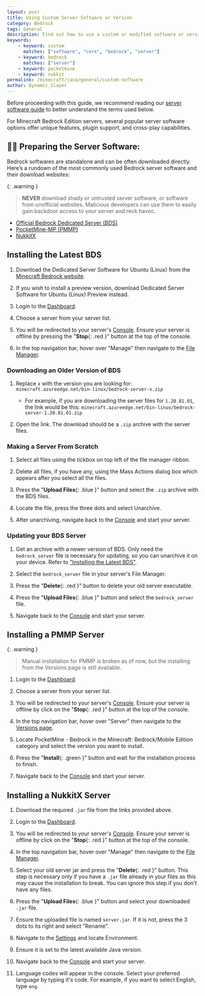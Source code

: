 ```yaml
---
layout: post
title: Using Custom Server Software or Version
category: Bedrock
tags: General
description: Find out how to use a custom or modified software or version not available in the versions list.
keywords:
    - keyword: custom
      matches: ["software", "core", "bedrock", "server"]
    - keyword: bedrock
      matches: ["server"]
    - keyword: pocketmine
    - keyword: nukkit
permalink: /minecraft/java/general/custom-software
author: Dynamic_Slayer
---
```


Before proceeding with this guide, we recommend reading our [server software guide](/minecraft/java/general/server-software) to better understand the terms used below.

For Minecraft Bedrock Edition servers, several popular server software options offer unique features, plugin support, and cross-play capabilities.

## :cook: Preparing the Server Software:

Bedrock softwares are standalone and can be often downloaded directly. Here’s a rundown of the most commonly used Bedrock server software and their download websites:

{: .warning }

> **NEVER** download shady or untrusted server software, or software from unofficial websites. Malicious developers can use them to easily gain backdoor access to your server and reck havoc.

-   [Official Bedrock Dedicated Server (BDS)](https://www.minecraft.net/en-us/download/server/bedrock)
-   [PocketMine-MP (PMMP)](https://github.com/pmmp/PocketMine-MP/releases)
-   [NukkitX](https://ci.opencollab.dev/job/NukkitX/job/Nukkit/job/master)

## Installing the Latest BDS

1. Download the Dedicated Server Software for Ubuntu (Linux) from the [Minecraft Bedrock website](https://www.minecraft.net/en-us/download/server/bedrock).

2. If you wish to install a preview version, download Dedicated Server Software for Ubuntu (Linux) Preview instead.

3. Login to the [Dashboard](https://client.falixnodes.net/).

4. Choose a server from your server list.

5. You will be redirected to your server's [Console](https://client.falixnodes.net/server/console). Ensure your server is offline by pressing the "**Stop**{: .red }" button at the top of the console.

6. In the top navigation bar, hover over "Manage" then navigate to the [File Manager](https://client.falixnodes.net/server/filemanager).

### Downloading an Older Version of BDS

1. Replace `x` with the version you are looking for: `minecraft.azureedge.net/bin-linux/bedrock-server-x.zip`

    - For example, if you are downloading the server files for `1.20.81.01`, the link would be this: `minecraft.azureedge.net/bin-linux/bedrock-server-1.20.81.01.zip`

2. Open the link. The download should be a `.zip` archive with the server files.

### Making a Server From Scratch

1. Select all files using the tickbox on top left of the file manager ribbon.

2. Delete all files, if you have any, using the Mass Actions dialog box which appears after you select all the files.

3. Press the "**Upload Files**{: .blue }" button and select the `.zip` archive with the BDS files.

4. Locate the file, press the three dots and select Unarchive.

5. After unarchiving, navigate back to the [Console](https://client.falixnodes.net/server/console) and start your server.

### Updating your BDS Server

1. Get an archive with a newer version of BDS. Only need the `bedrock_server` file is necessary for updating, so you can unarchive it on your device. Refer to ["Installing the Latest BDS"](#installing-the-latest-bds).

2. Select the `bedrock_server` file in your server's File Manager.

3. Press the "**Delete**{: .red }" button to delete your old server executable.

4. Press the "**Upload Files**{: .blue }" button and select the `bedrock_server` file.

5. Navigate back to the [Console](https://client.falixnodes.net/server/console) and start your server.

## Installing a PMMP Server

{: .warning }

> Manual installation for PMMP is broken as of now, but the installing from the Versions page is still available.

1. Login to the [Dashboard](https://client.falixnodes.net/).

2. Choose a server from your server list.

3. You will be redirected to your server's [Console](https://client.falixnodes.net/server/console). Ensure your server is offline by click on the "**Stop**{: .red }" button at the top of the console.

4. In the top navigation bar, hover over "Server" then navigate to the [Versions page](https://client.falixnodes.net/server/versions).

5. Locate PocketMine - Bedrock in the Minecraft: Bedrock/Mobile Edition category and select the version you want to install.

6. Press the "**Install**{: .green }" button and wait for the installation process to finish.

7. Navigate back to the [Console](https://client.falixnodes.net/server/console) and start your server.

## Installing a NukkitX Server

1. Download the required `.jar` file from the links provided above.

2. Login to the [Dashboard](https://client.falixnodes.net/).

3. You will be redirected to your server's [Console](https://client.falixnodes.net/server/console). Ensure your server is offline by click on the "**Stop**{: .red }" button at the top of the console.

4. In the top navigation bar, hover over "Manage" then navigate to the [File Manager](https://client.falixnodes.net/server/filemanager).

5. Select your old server jar and press the "**Delete**{: .red }" button. This step is necessary only if you have a `.jar` file already in your files as this may cause the installation to break. You can ignore this step if you don't have any files.

6. Press the "**Upload Files**{: .blue }" button and select your downloaded `.jar` file.

7. Ensure the uploaded file is named `server.jar`. If it is not, press the 3 dots to its right and select "Rename".

8. Navigate to the [Settings](https://client.falixnodes.net/server/settings) and locate Environment.

9. Ensure it is set to the latest available Java version.

10. Navigate back to the [Console](https://client.falixnodes.net/server/console) and start your server.

11. Language codes will appear in the console. Select your preferred language by typing it's code. For example, if you want to select English, type `eng`.

